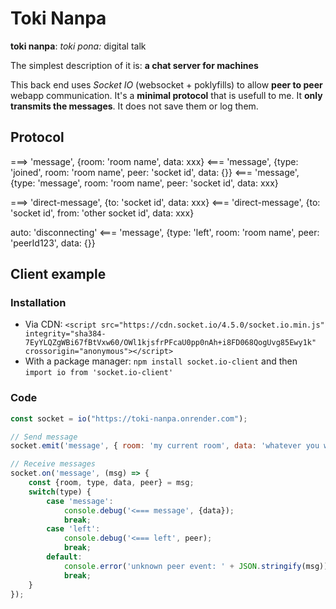 Toki Nanpa
==========

__toki nanpa__: _toki pona:_ digital talk

The simplest description of it is: __a chat server for machines__

This back end uses _Socket IO_ (websocket + poklyfills) to allow __peer to peer__ webapp communication.
It's a __minimal protocol__ that is usefull to me. It __only transmits the messages__. It does not save them or log them.


Protocol
--------
===> 'message', {room: 'room name', data: xxx}
<=== 'message', {type: 'joined', room: 'room name', peer: 'socket id', data: {}}
<=== 'message', {type: 'message', room: 'room name', peer: 'socket id', data: xxx}

===> 'direct-message', {to: 'socket id', data: xxx}
<=== 'direct-message', {to: 'socket id', from: 'other socket id', data: xxx}

auto: 'disconnecting'
<=== 'message', {type: 'left', room: 'room name', peer: 'peerId123', data: {}}


Client example
--------------

### Installation
- Via CDN: `<script src="https://cdn.socket.io/4.5.0/socket.io.min.js" integrity="sha384-7EyYLQZgWBi67fBtVxw60/OWl1kjsfrPFcaU0pp0nAh+i8FD068QogUvg85Ewy1k" crossorigin="anonymous"></script>`
- With a package manager: `npm install socket.io-client` and then `import io from 'socket.io-client'`

### Code

```javascript
const socket = io("https://toki-nanpa.onrender.com");

// Send message
socket.emit('message', { room: 'my current room', data: 'whatever you want' })

// Receive messages
socket.on('message', (msg) => {
    const {room, type, data, peer} = msg;
    switch(type) {
        case 'message':
            console.debug('<=== message', {data});
            break;
        case 'left':
            console.debug('<=== left', peer);
            break;
        default:
            console.error('unknown peer event: ' + JSON.stringify(msg))
            break;
    }
});
```